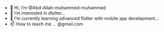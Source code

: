 - 👋 Hi, I’m @Abd-Allah-muhammed-muhammed
- 👀 I’m interested in  dlutter...
- 🌱 I’m currently learning advanced flutter
   with mobile app develepment...
- 📫 How to reach me ... @gmail.com

<!---
Abd-Allah-muhammed-muhammed/Abd-Allah-muhammed-muhammed is a ✨ special ✨ repository because its `README.md` (this file) appears on your GitHub profile.
You can click the Preview link to take a look at your changes.
--->
